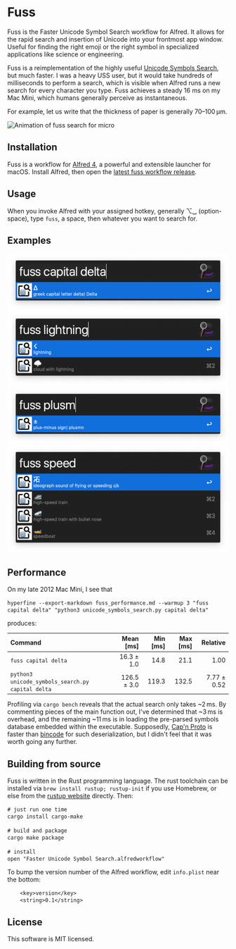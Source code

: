 Fuss
====

Fuss is the Faster Unicode Symbol Search workflow for Alfred. It allows for the rapid search and insertion of Unicode into your frontmost app window. Useful for finding the right emoji or the right symbol in specialized applications like science or engineering.

Fuss is a reimplementation of the highly useful [Unicode Symbols Search](https://github.com/bevesce/unicode-symbols-search), but much faster. I was a heavy USS user, but it would take hundreds of milliseconds to perform a search, which is visible when Alfred runs a new search for every character you type. Fuss achieves a steady 16 ms on my Mac Mini, which humans generally perceive as instantaneous.

For example, let us write that the thickness of paper is generally 70–100 µm.

![Animation of fuss search for micro](fuss_micro.gif)

Installation
------------

Fuss is a workflow for [Alfred 4](https://www.alfredapp.com/), a powerful and extensible launcher for macOS. Install Alfred, then open the [latest fuss workflow release](<https://github.com/fotonick/faster_unicode_symbol_search/releases/latest/download/Faster Unicode Symbol Search.alfredworkflow>).

Usage
-----

When you invoke Alfred with your assigned hotkey, generally ⌥␣ (option-space), type ``fuss``, a space, then whatever you want to search for.

Examples
--------

![Image of fuss search for capital delta](fuss_capital_delta.png)
![Image of fuss search for lightning](fuss_lightning.png)
![Image of fuss search for plus or minus](fuss_plusm.png)
![Image of fuss search for speed](fuss_speed.png)

Performance
-----------

On my late 2012 Mac Mini, I see that

```
hyperfine --export-markdown fuss_performance.md --warmup 3 "fuss capital delta" "python3 unicode_symbols_search.py capital delta"
```
produces:

| Command | Mean [ms] | Min [ms] | Max [ms] | Relative |
|:---|---:|---:|---:|---:|
| `fuss capital delta` | 16.3 ± 1.0 | 14.8 | 21.1 | 1.00 |
| `python3 unicode_symbols_search.py capital delta` | 126.5 ± 3.0 | 119.3 | 132.5 | 7.77 ± 0.52 |

Profiling via ``cargo bench`` reveals that the actual search only takes ~2 ms. By commenting pieces of the main function out, I've determined that ~3 ms is overhead, and the remaining ~11 ms is in loading the pre-parsed symbols database embedded within the executable. Supposedly, [Cap'n Proto](https://github.com/capnproto/capnproto-rust) is faster than [bincode](https://github.com/servo/bincode) for such deserialization, but I didn't feel that it was worth going any further.

Building from source
--------------------

Fuss is written in the Rust programming language. The rust toolchain can be installed via ``brew install rustup; rustup-init`` if you use Homebrew, or else from the [rustup website](https://rustup.rs/) directly. Then:

```
# just run one time
cargo install cargo-make

# build and package
cargo make package

# install
open "Faster Unicode Symbol Search.alfredworkflow"
```

To bump the version number of the Alfred workflow, edit ``info.plist`` near the bottom:

```
    <key>version</key>
    <string>0.1</string>
```

License
-------

This software is MIT licensed.
